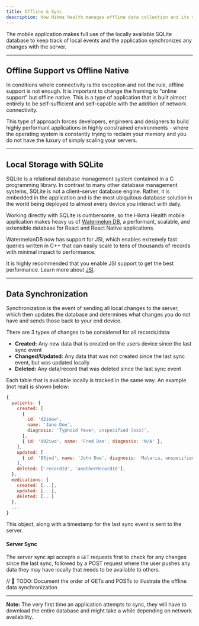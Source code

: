 ```yaml
---
title: Offline & Sync
description: How Hikma Health manages offline data collection and its synchronization to allow collaboration between stakeholders.
---
```


The mobile application makes full use of the locally available SQLite database to keep track of local events and the application synchronizes any changes with the server.

---

## Offline Support vs Offline Native

In conditions where connectivity is the exception and not the rule, offline support is not enough. It is important to change the framing to "online support" but offline native. This is a type of application that is built almost entirely to be self-sufficient and self-capable with the addition of network connectivity.

This type of approach forces developers, engineers and designers to build highly performant applications in highly constrained environments - where the operating system is constantly trying to reclaim your memory and you do not have the luxury of simply scaling your servers.

---

## Local Storage with SQLite

SQLite is a relational database management system contained in a C programming library. In contrast to many other database management systems, SQLite is not a client–server database engine. Rather, it is embedded in the application and is the most ubiquitous database solution in the world being deployed to almost every device you interact with daily.

Working directly with SQLite is cumbersome, so the Hikma Health mobile application makes heavy us of [Watermelon DB](https://nozbe.github.io/WatermelonDB/), a performant, scalable, and extensible database for React and React Native applications.

WatermelonDB now has support for JSI, which enables extremely fast queries written in C++ that can easily scale to tens of thousands of records with minimal impact to performance.

It is highly recommended that you enable JSI support to get the best performance. Learn more about [JSI](https://reactnative.dev/docs/next/the-new-architecture/pillars-turbomodules).

---

## Data Synchronization

Synchronization is the event of sending all local changes to the server, which then updates the database and determines what changes you do not have and sends those back to your end device.

There are 3 types of changes to be considered for all records/data:

- **Created:** Any new data that is created on the users device since the last sync event
- **Changed/Updated:** Any data that was not created since the last sync event, but was updated locally
- **Deleted:** Any data/record that was deleted since the last sync event

Each table that is available locally is tracked in the same way. An example (not real) is shown below:

```js
{
  patients: {
    created: [
      {
        id: 'd2ioew',
        name: 'Jane Doe',
        diagnosis: 'Typhoid fever, unspecified (xxx)',
      },
      { id: '092iwo', name: 'Fred Doe', diagnosis: 'N/A' },
    ],
    updated: [
      { id: '83jnd', name: 'John Doe', diagnosis: 'Malaria, unspecified (xxx)' },
    ],
    deleted: ['recordId', 'anotherRecordId'],
  },
  medications: {
    created: [...],
    updated: [...],
    deleted: [...]
  },
  ...
}
```

This object, along with a timestamp for the last sync event is sent to the server.

#### Server Sync

The server sync api accepts a `GET` requests first to check for any changes since the last sync, followed by a POST request where the user pushes any data they may have locally that needs to be available to others.

// 🏁 TODO: Document the order of GETs and POSTs to illustrate the offline data synchronization

---

**Note:** The very first time an application attempts to sync, they will have to download the entire database and might take a while depending on network availability.
